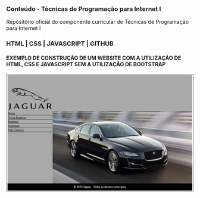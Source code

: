 ### Conteúdo - Técnicas de Programação para Internet I

Repositório oficial do componente curricular de Técnicas de Programação para Internet I

### HTML | CSS | JAVASCRIPT | GITHUB

#### EXEMPLO DE CONSTRUÇÃO DE UM WEBSITE COM A UTILIZAÇÃO DE HTML, CSS E JAVASCRIPT SEM A UTILIZAÇÃO DE BOOTSTRAP

<img src="jaguar.png">
